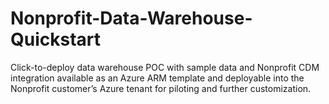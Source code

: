 # Nonprofit-Data-Warehouse-Quickstart
Click-to-deploy data warehouse POC with sample data and Nonprofit CDM integration available as an Azure ARM template and deployable into the Nonprofit customer’s Azure tenant for piloting and further customization. 
